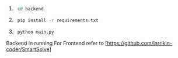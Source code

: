 1. ```bash
    cd backend

2. ```bash
    pip install -r requirements.txt

3. ```bash
    python main.py

Backend in running
For Frontend refer to [https://github.com/larrikin-coder/SmartSolve]

